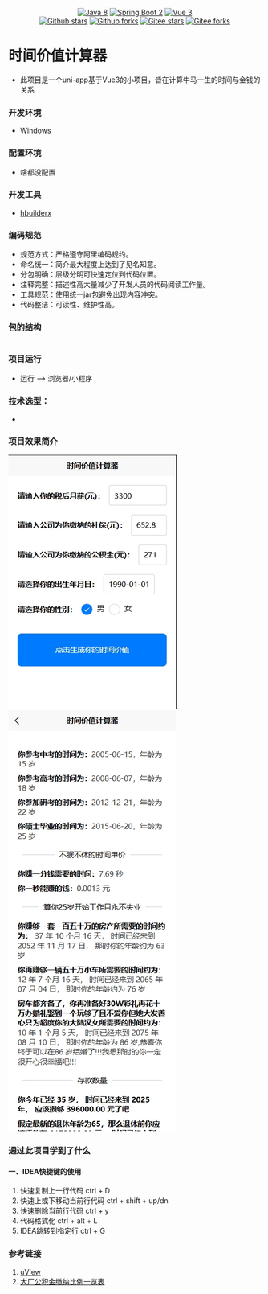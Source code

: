 <p align="center">
    <a href='https://docs.oracle.com/en/java/javase/8'><img alt="Java 8" src="https://img.shields.io/badge/Java%208-%23007396.svg?logo=java"></a>
    <a href='https://docs.spring.io/spring-boot/docs/2.6.2-SNAPSHOT/reference/html'>
	<img alt="Spring Boot 2" src="https://img.shields.io/badge/Spring%20Boot%202-%23000000.svg?logo=springboot"></a>
    <a href='https://staging-cn.vuejs.org'><img alt="Vue 3" src="https://img.shields.io/badge/Vue%202%20-%232b3847.svg?logo=vue.js"></a><br/>
    <a href='#'><img alt="Github stars" src="https://img.shields.io/github/stars/201206030/novel?logo=github"></a>
    <a href='#'><img alt="Github forks" src="https://img.shields.io/github/forks/201206030/novel?logo=github"></a>
    <a href='#'><img alt="Gitee stars" src="https://gitee.com/novel_dev_team/novel/badge/star.svg?theme=gitee"></a>
    <a href='#'><img alt="Gitee forks" src="https://gitee.com/novel_dev_team/novel/badge/fork.svg?theme=gitee"></a>
</p>

# 时间价值计算器

 + 此项目是一个uni-app基于Vue3的小项目，皆在计算牛马一生的时间与金钱的关系

### 开发环境

+ Windows

### 配置环境

+ 啥都没配置                

### 开发工具

+ [hbuilderx](https://www.dcloud.io/hbuilderx.html)

###  编码规范

- 规范方式：严格遵守阿里编码规约。
- 命名统一：简介最大程度上达到了见名知意。
- 分包明确：层级分明可快速定位到代码位置。
- 注释完整：描述性高大量减少了开发人员的代码阅读工作量。
- 工具规范：使用统一jar包避免出现内容冲突。
- 代码整洁：可读性、维护性高。

### 包的结构 
```

```

### 项目运行

+ 运行 --> 浏览器/小程序

### 技术选型：

+ 


### 项目效果简介

![](./static/img1.png)
![](./static/img2.png)

### 通过此项目学到了什么

#### 一、IDEA快捷键的使用

1. 快速复制上一行代码 ctrl + D
2. 快速上或下移动当前行代码 ctrl + shift + up/dn
3. 快速删除当前行代码 ctrl + y
4. 代码格式化 ctrl + alt + L
5. IDEA跳转到指定行 ctrl + G

### 参考链接

1. [uView](https://uviewui.com/components/changeGuide.html)
2. [大厂公积金缴纳比例一览表](https://blog.csdn.net/weixin_45727359/article/details/135639219)
